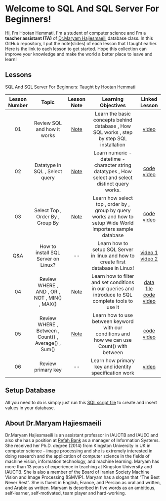 
# Welcome to SQL And SQL Server For Beginners!

Hi, I'm Hootan Hemmati, I'm a student of computer science and I'm a **teacher assistant (TA)** of [Dr.Maryam Hajiesmaeili](https://www.linkedin.com/in/dr-maryam-hajiesmaeili-90930743/) database class.
In this GitHub repository, I put the note(slides) of each lesson that I taught earlier.
Here is the link to each lesson to get started.
Hope this collection can improve your knowledge and make the world a better place to leave and learn!


## Lessons


SQL And SQL Server For Beginners: Taught  by [Hootan Hemmati](https://hootanht.github.io/resume/index-en.html)


| Lesson Number | Topic | Lesson Note | Learning Objectives | Linked Lesson |
| :-----------: | :----------------------------------------: | :--------------------------------------------------: | :-----------------------------------------------------------------------------------------------------------------------------------------------------------------------: | :---------------------------------------------------------------------: |
| 01 | Review SQL and how it works | [Note](https://github.com/hootanht/DatabaseTeacherAssistant/blob/main/Course/Session%2001/Note/note.pdf) | Learn the basic concepts behind database , How SQL works , step by step SQL installation | [video](https://t.me/dotnetcode/2203) | 
| 02 | Datatype in SQL , Select query | [Note](https://github.com/hootanht/DatabaseTeacherAssistant/blob/main/Course/Session%2002/Note/note.pdf) | Learn numeric - datetime - character string datatypes , How select and select distinct query works.  | [code](https://github.com/hootanht/DatabaseTeacherAssistant/blob/main/Course/Session%2002/Code/02-Education-Code.sql)<br/> [video](https://t.me/dotnetcode/2205) |
| 03 | Select Top , Order By , Group By | [Note](https://github.com/hootanht/DatabaseTeacherAssistant/blob/main/Course/Session%2003/Note/note.pdf) | Learn how select top , order by , group by query works and how to setup Wide World Importers sample database  | [code](https://github.com/hootanht/DatabaseTeacherAssistant/blob/main/Course/Session%2003/Code/01-Education-Code.sql)<br/> [video](https://t.me/dotnetcode/2230) |
| Q&A | How to install SQL Server on Linux? | -- | Learn how to setup SQL Server in linux and how to create first database in Linux!  | [video 1](https://t.me/dotnetcode/2243)<br/> [video 2](https://t.me/dotnetcode/2245) |
| 04 | Review WHERE , AND , OR , NOT , MIN() , MAX() | [Note](https://github.com/hootanht/DatabaseTeacherAssistant/blob/main/Course/Session%2004/Note/note.pdf) | Learn how to filter and set conditions in our queries and introduce to SQL complete tools to use it  | [data file](https://github.com/hootanht/DatabaseTeacherAssistant/blob/main/Course/Session%2004/Code/InsertData.sql) [code](https://github.com/hootanht/DatabaseTeacherAssistant/blob/main/Course/Session%2004/Code/code.sql)<br/> [video](https://t.me/dotnetcode/2256) |
| 05 | Review WHERE , Between , Count() , Average() , Sum() | [Note](https://github.com/hootanht/DatabaseTeacherAssistant/blob/main/Course/Session%2005/Note/note.pdf) | Learn how to use between keyword with our conditions and how we can use Count() with between  | [code](https://github.com/hootanht/DatabaseTeacherAssistant/blob/main/Course/Session%2005/Code/code.sql)<br/> [video](https://t.me/dotnetcode/2298) |
| 06 | Review primary key | -- | Learn how primary key and  identity specification work  | [video](https://t.me/dotnetcode/2309) |


## Setup Database
All you need to do is simply just run this [SQL script file](https://github.com/hootanht/DatabaseTeacherAssistant/blob/main/Course/Session%2002/Code/01-Create-Database.sql) to create and insert values in your database.
## About Dr.Maryam Hajiesmaeili

Dr.Maryam Hajiesmaeili is an assistant professor in IAUCTB and IAUEC and also she has a position at [Refah Bank](https://www.refah-bank.ir) as a manager of Information Systems. She received her Ph.D. degree (2014) from Kingston University in UK in computer science – image processing and she is extremely interested in doing research and the application of computer science in the fields of machine vision, information technology, and machine learning. Maryam has more than 13 years of experience in teaching at Kingston University and IAUCTB. She is also a member of the Board of Iranian Society Machine Vision and Image Processing (ISMVIP). Maryam has a slogan that “The Best Never Rest”. She is fluent in English, France, and Persian as oral and written, and Arabic as written. Maryam is described in five words as an ambitious, self-learner, self-motivated, team player and hard-working.
